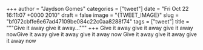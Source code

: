 
+++
author = "Jaydson Gomes"
categories = ["tweet"]
date = "Fri Oct 22 16:11:07 +0000 2010"
draft = false
image = "{TWEET_IMAGE}"
slug = "bf072cbffe6e67ad47109be084c22c0aa8288f74"
tags = ["tweet"]
title = """Give it away give it away..."""
+++
Give it away give it away give it away nowGive it away give it away give it away nowGive it away give it away give it away now
